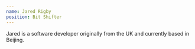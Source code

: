 ```yaml
---
name: Jared Rigby
position: Bit Shifter
---
```

Jared is a software developer originally from the UK and currently based in Beijing.